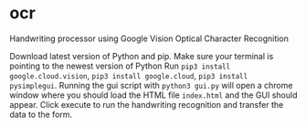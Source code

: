 # ocr
Handwriting processor using Google Vision Optical Character Recognition

Download latest version of Python and pip.
Make sure your terminal is pointing to the newest version of Python
Run `pip3 install google.cloud.vision`, `pip3 install google.cloud`, `pip3 install pysimplegui`.
Running the gui script with `python3 gui.py` will open a chrome window where you should load the HTML file `index.html` and the GUI should appear. 
Click execute to run the handwriting recognition and transfer the data to the form. 
